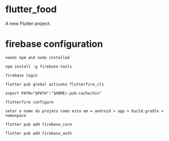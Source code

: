 # flutter_food

A new Flutter project.

# firebase configuration

```
needs npm and node installed 
```

```
npm install -g firebase-tools 
```

```
firebase login 
```

```
flutter pub global activate flutterfire_cli
```

```
export PATH="$PATH":"$HOME/.pub-cache/bin"
```

```
flutterfire configure 

setar o nome do projeto como esta em = android > app > build.gradle > namespace
```

```
flutter pub add firebase_core
```

```
flutter pub add firebase_auth
```